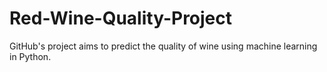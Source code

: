# Red-Wine-Quality-Project
GitHub's project aims to predict the quality of wine using machine learning in Python.
